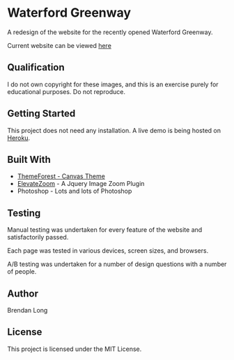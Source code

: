 # Waterford Greenway

A redesign of the website for the recently opened Waterford Greenway.

Current website can be viewed [here](http://www.visitwaterfordgreenway.com/)


## Qualification
I do not own copyright for these images, and this is an exercise purely for educational purposes. Do not reproduce.


## Getting Started
This project does not need any installation. A live demo is being hosted on [Heroku](https://com-waterford-greenway.herokuapp.com/index.html).


## Built With

- [ThemeForest - Canvas Theme](https://themeforest.net/item/canvas-the-multipurpose-html5-template/9228123)
- [ElevateZoom](http://www.elevateweb.co.uk/image-zoom) - A Jquery Image Zoom Plugin
- Photoshop - Lots and lots of Photoshop


## Testing
Manual testing was undertaken for every feature of the website and satisfactorily passed.

Each page was tested in various devices, screen sizes, and browsers.

A/B testing was undertaken for a number of design questions with a number of people.


## Author
Brendan Long


## License
This project is licensed under the MIT License.



